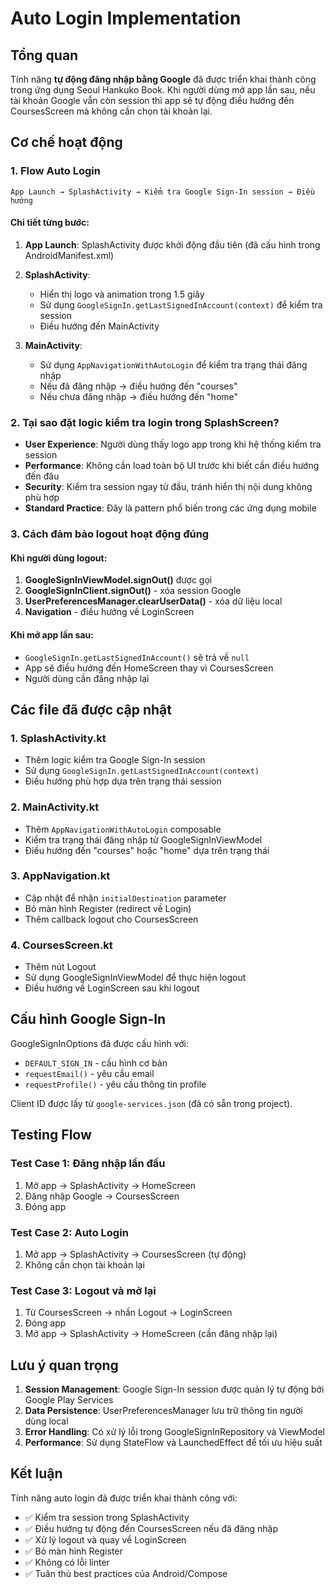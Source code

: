 # Auto Login Implementation

## Tổng quan

Tính năng **tự động đăng nhập bằng Google** đã được triển khai thành công trong ứng dụng Seoul Hankuko Book. Khi người dùng mở app lần sau, nếu tài khoản Google vẫn còn session thì app sẽ tự động điều hướng đến CoursesScreen mà không cần chọn tài khoản lại.

## Cơ chế hoạt động

### 1. Flow Auto Login

```
App Launch → SplashActivity → Kiểm tra Google Sign-In session → Điều hướng
```

#### Chi tiết từng bước:

1. **App Launch**: SplashActivity được khởi động đầu tiên (đã cấu hình trong AndroidManifest.xml)

2. **SplashActivity**: 
   - Hiển thị logo và animation trong 1.5 giây
   - Sử dụng `GoogleSignIn.getLastSignedInAccount(context)` để kiểm tra session
   - Điều hướng đến MainActivity

3. **MainActivity**:
   - Sử dụng `AppNavigationWithAutoLogin` để kiểm tra trạng thái đăng nhập
   - Nếu đã đăng nhập → điều hướng đến "courses"
   - Nếu chưa đăng nhập → điều hướng đến "home"

### 2. Tại sao đặt logic kiểm tra login trong SplashScreen?

- **User Experience**: Người dùng thấy logo app trong khi hệ thống kiểm tra session
- **Performance**: Không cần load toàn bộ UI trước khi biết cần điều hướng đến đâu
- **Security**: Kiểm tra session ngay từ đầu, tránh hiển thị nội dung không phù hợp
- **Standard Practice**: Đây là pattern phổ biến trong các ứng dụng mobile

### 3. Cách đảm bảo logout hoạt động đúng

#### Khi người dùng logout:

1. **GoogleSignInViewModel.signOut()** được gọi
2. **GoogleSignInClient.signOut()** - xóa session Google
3. **UserPreferencesManager.clearUserData()** - xóa dữ liệu local
4. **Navigation** - điều hướng về LoginScreen

#### Khi mở app lần sau:

- `GoogleSignIn.getLastSignedInAccount()` sẽ trả về `null`
- App sẽ điều hướng đến HomeScreen thay vì CoursesScreen
- Người dùng cần đăng nhập lại

## Các file đã được cập nhật

### 1. SplashActivity.kt
- Thêm logic kiểm tra Google Sign-In session
- Sử dụng `GoogleSignIn.getLastSignedInAccount(context)`
- Điều hướng phù hợp dựa trên trạng thái session

### 2. MainActivity.kt
- Thêm `AppNavigationWithAutoLogin` composable
- Kiểm tra trạng thái đăng nhập từ GoogleSignInViewModel
- Điều hướng đến "courses" hoặc "home" dựa trên trạng thái

### 3. AppNavigation.kt
- Cập nhật để nhận `initialDestination` parameter
- Bỏ màn hình Register (redirect về Login)
- Thêm callback logout cho CoursesScreen

### 4. CoursesScreen.kt
- Thêm nút Logout
- Sử dụng GoogleSignInViewModel để thực hiện logout
- Điều hướng về LoginScreen sau khi logout

## Cấu hình Google Sign-In

GoogleSignInOptions đã được cấu hình với:
- `DEFAULT_SIGN_IN` - cấu hình cơ bản
- `requestEmail()` - yêu cầu email
- `requestProfile()` - yêu cầu thông tin profile

Client ID được lấy từ `google-services.json` (đã có sẵn trong project).

## Testing Flow

### Test Case 1: Đăng nhập lần đầu
1. Mở app → SplashActivity → HomeScreen
2. Đăng nhập Google → CoursesScreen
3. Đóng app

### Test Case 2: Auto Login
1. Mở app → SplashActivity → CoursesScreen (tự động)
2. Không cần chọn tài khoản lại

### Test Case 3: Logout và mở lại
1. Từ CoursesScreen → nhấn Logout → LoginScreen
2. Đóng app
3. Mở app → SplashActivity → HomeScreen (cần đăng nhập lại)

## Lưu ý quan trọng

1. **Session Management**: Google Sign-In session được quản lý tự động bởi Google Play Services
2. **Data Persistence**: UserPreferencesManager lưu trữ thông tin người dùng local
3. **Error Handling**: Có xử lý lỗi trong GoogleSignInRepository và ViewModel
4. **Performance**: Sử dụng StateFlow và LaunchedEffect để tối ưu hiệu suất

## Kết luận

Tính năng auto login đã được triển khai thành công với:
- ✅ Kiểm tra session trong SplashActivity
- ✅ Điều hướng tự động đến CoursesScreen nếu đã đăng nhập
- ✅ Xử lý logout và quay về LoginScreen
- ✅ Bỏ màn hình Register
- ✅ Không có lỗi linter
- ✅ Tuân thủ best practices của Android/Compose
